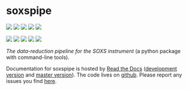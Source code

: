 # soxspipe

<!-- INFO BADGES -->  

[![](https://img.shields.io/pypi/pyversions/soxspipe)](https://pypi.org/project/soxspipe/)
[![](https://img.shields.io/pypi/v/soxspipe)](https://pypi.org/project/soxspipe/)
[![](https://img.shields.io/conda/vn/conda-forge/soxspipe)](https://anaconda.org/conda-forge/soxspipe)
[![](https://pepy.tech/badge/soxspipe)](https://pepy.tech/project/soxspipe)
[![](https://img.shields.io/github/license/thespacedoctor/soxspipe)](https://github.com/thespacedoctor/soxspipe)

<!-- STATUS BADGES -->  

[![](https://soxs-eso-data.org/ci/buildStatus/icon?job=soxspipe%2Fmaster&subject=build%20master)](https://soxs-eso-data.org/ci/blue/organizations/jenkins/soxspipe/activity?branch=master)
[![](https://soxs-eso-data.org/ci/buildStatus/icon?job=soxspipe%2Fdevelop&subject=build%20dev)](https://soxs-eso-data.org/ci/blue/organizations/jenkins/soxspipe/activity?branch=develop)
[![](https://cdn.jsdelivr.net/gh/thespacedoctor/soxspipe@master/coverage.svg)](https://raw.githack.com/thespacedoctor/soxspipe/master/htmlcov/index.html)
[![](https://readthedocs.org/projects/soxspipe/badge/?version=master)](https://soxspipe.readthedocs.io/en/master/)
[![](https://img.shields.io/github/issues/thespacedoctor/soxspipe/type:%20bug?label=bug%20issues)](https://github.com/thespacedoctor/soxspipe/issues?q=is%3Aissue+is%3Aopen+label%3A%22type%3A+bug%22+)

*The data-reduction pipeline for the SOXS instrument* (a python package with command-line tools).

Documentation for soxspipe is hosted by [Read the Docs](https://soxspipe.readthedocs.io/en/master/) ([development version](https://soxspipe.readthedocs.io/en/develop/) and [master version](https://soxspipe.readthedocs.io/en/master/)). The code lives on [github](https://github.com/thespacedoctor/soxspipe). Please report any issues you find [here](https://github.com/thespacedoctor/soxspipe/issues).



